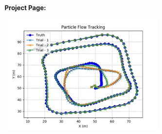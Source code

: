 
## Project Page: 

![testing](https://github.com/drmohler/ParticleFilterCharacterization/blob/master/images/PFTrack.png)
